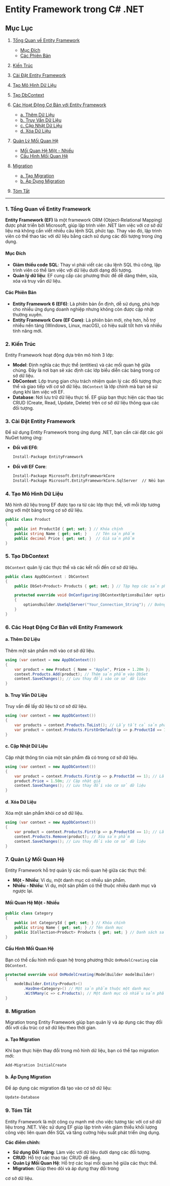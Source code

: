 # Entity Framework trong C# .NET

## Mục Lục

1. [Tổng Quan về Entity Framework](#1-tổng-quan-về-entity-framework)

    - [Mục Đích](#mục-đích)
    - [Các Phiên Bản](#các-phiên-bản)

2. [Kiến Trúc](#2-kiến-trúc)

3. [Cài Đặt Entity Framework](#3-cài-đặt-entity-framework)

4. [Tạo Mô Hình Dữ Liệu](#4-tạo-mô-hình-dữ-liệu)

5. [Tạo DbContext](#5-tạo-dbcontext)

6. [Các Hoạt Động Cơ Bản với Entity Framework](#6-các-hoạt-động-cơ-bản-với-entity-framework)

    - [a. Thêm Dữ Liệu](#a-thêm-dữ-liệu)
    - [b. Truy Vấn Dữ Liệu](#b-truy-vấn-dữ-liệu)
    - [c. Cập Nhật Dữ Liệu](#c-cập-nhật-dữ-liệu)
    - [d. Xóa Dữ Liệu](#d-xóa-dữ-liệu)

7. [Quản Lý Mối Quan Hệ](#7-quản-lý-mối-quan-hệ)

    - [Mối Quan Hệ Một - Nhiều](#mối-quan-hệ-một---nhiều)
    - [Cấu Hình Mối Quan Hệ](#cấu-hình-mối-quan-hệ)

8. [Migration](#8-migration)

    - [a. Tạo Migration](#a-tạo-migration)
    - [b. Áp Dụng Migration](#b-áp-dụng-migration)

9. [Tóm Tắt](#9-tóm-tắt)

---

### 1. Tổng Quan về Entity Framework

**Entity Framework (EF)** là một framework ORM (Object-Relational Mapping) được phát triển bởi Microsoft, giúp lập trình
viên .NET làm việc với cơ sở dữ liệu mà không cần viết nhiều câu lệnh SQL phức tạp. Thay vào đó, lập trình viên có thể
thao tác với dữ liệu bằng cách sử dụng các đối tượng trong ứng dụng.

#### Mục Đích

- **Giảm thiểu code SQL**: Thay vì phải viết các câu lệnh SQL thủ công, lập trình viên có thể làm việc với dữ liệu dưới
  dạng đối tượng.
- **Quản lý dữ liệu**: EF cung cấp các phương thức để dễ dàng thêm, sửa, xóa và truy vấn dữ liệu.

#### Các Phiên Bản

- **Entity Framework 6 (EF6)**: Là phiên bản ổn định, dễ sử dụng, phù hợp cho nhiều ứng dụng doanh nghiệp nhưng không
  còn được cập nhật thường xuyên.
- **Entity Framework Core (EF Core)**: Là phiên bản mới, nhẹ hơn, hỗ trợ nhiều nền tảng (Windows, Linux, macOS), có hiệu
  suất tốt hơn và nhiều tính năng mới.

### 2. Kiến Trúc

Entity Framework hoạt động dựa trên mô hình 3 lớp:

- **Model**: Định nghĩa các thực thể (entities) và các mối quan hệ giữa chúng. Đây là nơi bạn sẽ xác định các lớp biểu
  diễn các bảng trong cơ sở dữ liệu.
- **DbContext**: Lớp trung gian chịu trách nhiệm quản lý các đối tượng thực thể và giao tiếp với cơ sở dữ liệu.
  `DbContext` là lớp chính mà bạn sẽ sử dụng khi làm việc với EF.
- **Database**: Nơi lưu trữ dữ liệu thực tế. EF giúp bạn thực hiện các thao tác CRUD (Create, Read, Update, Delete) trên
  cơ sở dữ liệu thông qua các đối tượng.

### 3. Cài Đặt Entity Framework

Để sử dụng Entity Framework trong ứng dụng .NET, bạn cần cài đặt các gói NuGet tương ứng:

- **Đối với EF6**:

  ```bash
  Install-Package EntityFramework
  ```

- **Đối với EF Core**:

  ```bash
  Install-Package Microsoft.EntityFrameworkCore
  Install-Package Microsoft.EntityFrameworkCore.SqlServer  // Nếu bạn sử dụng SQL Server
  ```

### 4. Tạo Mô Hình Dữ Liệu

Mô hình dữ liệu trong EF được tạo ra từ các lớp thực thể, với mỗi lớp tương ứng với một bảng trong cơ sở dữ liệu.

```csharp
public class Product
{
    public int ProductId { get; set; } // Khóa chính
    public string Name { get; set; }    // Tên sản phẩm
    public decimal Price { get; set; }  // Giá sản phẩm
}
```

### 5. Tạo DbContext

`DbContext` quản lý các thực thể và các kết nối đến cơ sở dữ liệu.

```csharp
public class AppDbContext : DbContext
{
    public DbSet<Product> Products { get; set; } // Tập hợp các sản phẩm

    protected override void OnConfiguring(DbContextOptionsBuilder optionsBuilder)
    {
        optionsBuilder.UseSqlServer("Your_Connection_String"); // Đường dẫn kết nối đến cơ sở dữ liệu
    }
}
```

### 6. Các Hoạt Động Cơ Bản với Entity Framework

#### a. Thêm Dữ Liệu

Thêm một sản phẩm mới vào cơ sở dữ liệu.

```csharp
using (var context = new AppDbContext())
{
    var product = new Product { Name = "Apple", Price = 1.20m };
    context.Products.Add(product); // Thêm sản phẩm vào DbSet
    context.SaveChanges(); // Lưu thay đổi vào cơ sở dữ liệu
}
```

#### b. Truy Vấn Dữ Liệu

Truy vấn để lấy dữ liệu từ cơ sở dữ liệu.

```csharp
using (var context = new AppDbContext())
{
    var products = context.Products.ToList(); // Lấy tất cả sản phẩm
    var product = context.Products.FirstOrDefault(p => p.ProductId == 1); // Lấy sản phẩm theo ID
}
```

#### c. Cập Nhật Dữ Liệu

Cập nhật thông tin của một sản phẩm đã có trong cơ sở dữ liệu.

```csharp
using (var context = new AppDbContext())
{
    var product = context.Products.First(p => p.ProductId == 1); // Lấy sản phẩm
    product.Price = 1.50m; // Cập nhật giá
    context.SaveChanges(); // Lưu thay đổi vào cơ sở dữ liệu
}
```

#### d. Xóa Dữ Liệu

Xóa một sản phẩm khỏi cơ sở dữ liệu.

```csharp
using (var context = new AppDbContext())
{
    var product = context.Products.First(p => p.ProductId == 1); // Lấy sản phẩm
    context.Products.Remove(product); // Xóa sản phẩm
    context.SaveChanges(); // Lưu thay đổi vào cơ sở dữ liệu
}
```

### 7. Quản Lý Mối Quan Hệ

Entity Framework hỗ trợ quản lý các mối quan hệ giữa các thực thể:

- **Một - Nhiều**: Ví dụ, một danh mục có nhiều sản phẩm.
- **Nhiều - Nhiều**: Ví dụ, một sản phẩm có thể thuộc nhiều danh mục và ngược lại.

#### Mối Quan Hệ Một - Nhiều

```csharp
public class Category
{
    public int CategoryId { get; set; } // Khóa chính
    public string Name { get; set; } // Tên danh mục
    public ICollection<Product> Products { get; set; } // Danh sách sản phẩm
}
```

#### Cấu Hình Mối Quan Hệ

Bạn có thể cấu hình mối quan hệ trong phương thức `OnModelCreating` của `DbContext`.

```csharp
protected override void OnModelCreating(ModelBuilder modelBuilder)
{
    modelBuilder.Entity<Product>()
        .HasOne<Category>() // Một sản phẩm thuộc một danh mục
        .WithMany(c => c.Products); // Một danh mục có nhiều sản phẩm
}
```

### 8. Migration

Migration trong Entity Framework giúp bạn quản lý và áp dụng các thay đổi đối với cấu trúc cơ sở dữ liệu theo thời gian.

#### a. Tạo Migration

Khi bạn thực hiện thay đổi trong mô hình dữ liệu, bạn có thể tạo migration mới:

```bash
Add-Migration InitialCreate
```

#### b. Áp Dụng Migration

Để áp dụng các migration đã tạo vào cơ sở dữ liệu:

```bash
Update-Database
```

### 9. Tóm Tắt

Entity Framework là một công cụ mạnh mẽ cho việc tương tác với cơ sở dữ liệu trong .NET. Việc sử dụng EF giúp lập trình
viên giảm thiểu khối lượng công việc liên quan đến SQL và tăng cường hiệu suất phát triển ứng dụng.

**Các điểm chính:**

- **Sử dụng Đối Tượng**: Làm việc với dữ liệu dưới dạng các đối tượng.
- **CRUD**: Hỗ trợ các thao tác CRUD dễ dàng.
- **Quản Lý Mối Quan Hệ**: Hỗ trợ các loại mối quan hệ giữa các thực thể.
- **Migration**: Giúp theo dõi và áp dụng thay đổi trong

cơ sở dữ liệu.
